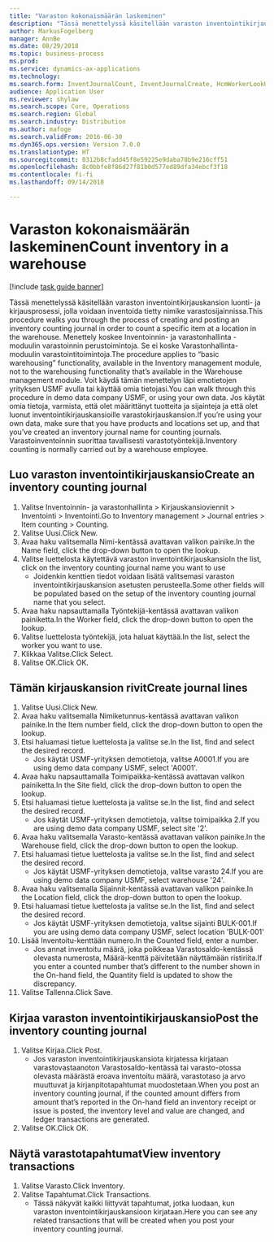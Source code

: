 ```yaml
--- 
title: "Varaston kokonaismäärän laskeminen"
description: "Tässä menettelyssä käsitellään varaston inventointikirjauskansion luonti- ja kirjausprosessi, jolla voidaan inventoida tietty nimike varastosijainnissa."
author: MarkusFogelberg
manager: AnnBe
ms.date: 08/29/2018
ms.topic: business-process
ms.prod: 
ms.service: dynamics-ax-applications
ms.technology: 
ms.search.form: InventJournalCount, InventJournalCreate, HcmWorkerLookUp, InventItemIdLookupSimple, InventLocationIdLookup, WMSLocationIdLookup, InventTrans
audience: Application User
ms.reviewer: shylaw
ms.search.scope: Core, Operations
ms.search.region: Global
ms.search.industry: Distribution
ms.author: mafoge
ms.search.validFrom: 2016-06-30
ms.dyn365.ops.version: Version 7.0.0
ms.translationtype: HT
ms.sourcegitcommit: 0312b8cfadd45f8e59225e9daba78b9e216cff51
ms.openlocfilehash: 8c0bbfe8f86d27f81b0d577ed89dfa34ebcf3f18
ms.contentlocale: fi-fi
ms.lasthandoff: 09/14/2018

---
```

# <a name="count-inventory-in-a-warehouse"></a><span data-ttu-id="d101e-103">Varaston kokonaismäärän laskeminen</span><span class="sxs-lookup"><span data-stu-id="d101e-103">Count inventory in a warehouse</span></span>

[!include [task guide banner](../../includes/task-guide-banner.md)]

<span data-ttu-id="d101e-104">Tässä menettelyssä käsitellään varaston inventointikirjauskansion luonti- ja kirjausprosessi, jolla voidaan inventoida tietty nimike varastosijainnissa.</span><span class="sxs-lookup"><span data-stu-id="d101e-104">This procedure walks you through the process of creating and posting an inventory counting journal in order to count a specific item at a location in the warehouse.</span></span> <span data-ttu-id="d101e-105">Menettely koskee Inventoinnin- ja varastonhallinta -moduulin varastoinnin perustoimintoja. Se ei koske Varastonhallinta-moduulin varastointitoimintoja.</span><span class="sxs-lookup"><span data-stu-id="d101e-105">The procedure applies to “basic warehousing” functionality, available in the Inventory management module, not to the warehousing functionality that’s available in the Warehouse management module.</span></span> <span data-ttu-id="d101e-106">Voit käydä tämän menettelyn läpi emotietojen yrityksen USMF avulla tai käyttää omia tietojasi.</span><span class="sxs-lookup"><span data-stu-id="d101e-106">You can walk through this procedure in demo data company USMF, or using your own data.</span></span> <span data-ttu-id="d101e-107">Jos käytät omia tietoja, varmista, että olet määrittänyt tuotteita ja sijainteja ja että olet luonut inventointikirjauskansioille varastokirjauskansion.</span><span class="sxs-lookup"><span data-stu-id="d101e-107">If you’re using your own data, make sure that you have products and locations set up, and that you’ve created an inventory journal name for counting journals.</span></span> <span data-ttu-id="d101e-108">Varastoinventoinnin suorittaa tavallisesti varastotyöntekijä.</span><span class="sxs-lookup"><span data-stu-id="d101e-108">Inventory counting is normally carried out by a warehouse employee.</span></span>


## <a name="create-an-inventory-counting-journal"></a><span data-ttu-id="d101e-109">Luo varaston inventointikirjauskansio</span><span class="sxs-lookup"><span data-stu-id="d101e-109">Create an inventory counting journal</span></span>
1. <span data-ttu-id="d101e-110">Valitse Inventoinnin- ja varastonhallinta > Kirjauskansioviennit > Inventointi > Inventointi.</span><span class="sxs-lookup"><span data-stu-id="d101e-110">Go to Inventory management > Journal entries > Item counting > Counting.</span></span>
2. <span data-ttu-id="d101e-111">Valitse Uusi.</span><span class="sxs-lookup"><span data-stu-id="d101e-111">Click New.</span></span>
3. <span data-ttu-id="d101e-112">Avaa haku valitsemalla Nimi-kentässä avattavan valikon painike.</span><span class="sxs-lookup"><span data-stu-id="d101e-112">In the Name field, click the drop-down button to open the lookup.</span></span>
4. <span data-ttu-id="d101e-113">Valitse luettelosta käytettävä varaston inventointikirjauskansio</span><span class="sxs-lookup"><span data-stu-id="d101e-113">In the list, click on the inventory counting journal name you want to use</span></span>
    * <span data-ttu-id="d101e-114">Joidenkin kenttien tiedot voidaan lisätä valitsemasi varaston inventointikirjauskansion asetusten perusteella.</span><span class="sxs-lookup"><span data-stu-id="d101e-114">Some other fields will be populated based on the setup of the inventory counting journal name that you select.</span></span>  
5. <span data-ttu-id="d101e-115">Avaa haku napsauttamalla Työntekijä-kentässä avattavan valikon painiketta.</span><span class="sxs-lookup"><span data-stu-id="d101e-115">In the Worker field, click the drop-down button to open the lookup.</span></span>
6. <span data-ttu-id="d101e-116">Valitse luettelosta työntekijä, jota haluat käyttää.</span><span class="sxs-lookup"><span data-stu-id="d101e-116">In the list, select the worker you want to use.</span></span>
7. <span data-ttu-id="d101e-117">Klikkaa Valitse.</span><span class="sxs-lookup"><span data-stu-id="d101e-117">Click Select.</span></span>
8. <span data-ttu-id="d101e-118">Valitse OK.</span><span class="sxs-lookup"><span data-stu-id="d101e-118">Click OK.</span></span>

## <a name="create-journal-lines"></a><span data-ttu-id="d101e-119">Tämän kirjauskansion rivit</span><span class="sxs-lookup"><span data-stu-id="d101e-119">Create journal lines</span></span>
1. <span data-ttu-id="d101e-120">Valitse Uusi.</span><span class="sxs-lookup"><span data-stu-id="d101e-120">Click New.</span></span>
2. <span data-ttu-id="d101e-121">Avaa haku valitsemalla Nimiketunnus-kentässä avattavan valikon painike.</span><span class="sxs-lookup"><span data-stu-id="d101e-121">In the Item number field, click the drop-down button to open the lookup.</span></span>
3. <span data-ttu-id="d101e-122">Etsi haluamasi tietue luettelosta ja valitse se.</span><span class="sxs-lookup"><span data-stu-id="d101e-122">In the list, find and select the desired record.</span></span>
    * <span data-ttu-id="d101e-123">Jos käytät USMF-yrityksen demotietoja, valitse A0001.</span><span class="sxs-lookup"><span data-stu-id="d101e-123">If you are using demo data company USMF, select 'A0001'.</span></span>  
4. <span data-ttu-id="d101e-124">Avaa haku napsauttamalla Toimipaikka-kentässä avattavan valikon painiketta.</span><span class="sxs-lookup"><span data-stu-id="d101e-124">In the Site field, click the drop-down button to open the lookup.</span></span>
5. <span data-ttu-id="d101e-125">Etsi haluamasi tietue luettelosta ja valitse se.</span><span class="sxs-lookup"><span data-stu-id="d101e-125">In the list, find and select the desired record.</span></span>
    * <span data-ttu-id="d101e-126">Jos käytät USMF-yrityksen demotietoja, valitse toimipaikka 2.</span><span class="sxs-lookup"><span data-stu-id="d101e-126">If you are using demo data company USMF, select site '2'.</span></span>  
6. <span data-ttu-id="d101e-127">Avaa haku valitsemalla Varasto-kentässä avattavan valikon painike.</span><span class="sxs-lookup"><span data-stu-id="d101e-127">In the Warehouse field, click the drop-down button to open the lookup.</span></span>
7. <span data-ttu-id="d101e-128">Etsi haluamasi tietue luettelosta ja valitse se.</span><span class="sxs-lookup"><span data-stu-id="d101e-128">In the list, find and select the desired record.</span></span>
    * <span data-ttu-id="d101e-129">Jos käytät USMF-yrityksen demotietoja, valitse varasto 24.</span><span class="sxs-lookup"><span data-stu-id="d101e-129">If you are using demo data company USMF, select warehouse '24'.</span></span>  
8. <span data-ttu-id="d101e-130">Avaa haku valitsemalla Sijainnit-kentässä avattavan valikon painike.</span><span class="sxs-lookup"><span data-stu-id="d101e-130">In the Location field, click the drop-down button to open the lookup.</span></span>
9. <span data-ttu-id="d101e-131">Etsi haluamasi tietue luettelosta ja valitse se.</span><span class="sxs-lookup"><span data-stu-id="d101e-131">In the list, find and select the desired record.</span></span>
    * <span data-ttu-id="d101e-132">Jos käytät USMF-yrityksen demotietoja, valitse sijainti BULK-001.</span><span class="sxs-lookup"><span data-stu-id="d101e-132">If you are using demo data company USMF, select location 'BULK-001'</span></span>  
10. <span data-ttu-id="d101e-133">Lisää Inventoitu-kenttään numero.</span><span class="sxs-lookup"><span data-stu-id="d101e-133">In the Counted field, enter a number.</span></span>
    * <span data-ttu-id="d101e-134">Jos annat inventoitu määrä, joka poikkeaa Varastosaldo-kentässä olevasta numerosta, Määrä-kenttä päivitetään näyttämään ristiriita.</span><span class="sxs-lookup"><span data-stu-id="d101e-134">If you enter a counted number that’s different to the number shown in the On-hand field, the Quantity field is updated to show the discrepancy.</span></span>  
11. <span data-ttu-id="d101e-135">Valitse Tallenna.</span><span class="sxs-lookup"><span data-stu-id="d101e-135">Click Save.</span></span>

## <a name="post-the-inventory-counting-journal"></a><span data-ttu-id="d101e-136">Kirjaa varaston inventointikirjauskansio</span><span class="sxs-lookup"><span data-stu-id="d101e-136">Post the inventory counting journal</span></span>
1. <span data-ttu-id="d101e-137">Valitse Kirjaa.</span><span class="sxs-lookup"><span data-stu-id="d101e-137">Click Post.</span></span>
    * <span data-ttu-id="d101e-138">Jos varaston inventointikirjauskansiota kirjatessa kirjataan varastovastaanoton Varastosaldo-kentässä tai varasto-otossa olevasta määrästä eroava inventoitu määrä, varastotaso ja arvo muuttuvat ja kirjanpitotapahtumat muodostetaan.</span><span class="sxs-lookup"><span data-stu-id="d101e-138">When you post an inventory counting journal, if the counted amount differs from amount that’s reported in the On-hand field an inventory receipt or issue is posted, the inventory level and value are changed, and ledger transactions are generated.</span></span>  
2. <span data-ttu-id="d101e-139">Valitse OK.</span><span class="sxs-lookup"><span data-stu-id="d101e-139">Click OK.</span></span>

## <a name="view-inventory-transactions"></a><span data-ttu-id="d101e-140">Näytä varastotapahtumat</span><span class="sxs-lookup"><span data-stu-id="d101e-140">View inventory transactions</span></span>
1. <span data-ttu-id="d101e-141">Valitse Varasto.</span><span class="sxs-lookup"><span data-stu-id="d101e-141">Click Inventory.</span></span>
2. <span data-ttu-id="d101e-142">Valitse Tapahtumat.</span><span class="sxs-lookup"><span data-stu-id="d101e-142">Click Transactions.</span></span>
    * <span data-ttu-id="d101e-143">Tässä näkyvät kaikki liittyvät tapahtumat, jotka luodaan, kun varaston inventointikirjauskansioon kirjataan.</span><span class="sxs-lookup"><span data-stu-id="d101e-143">Here you can see any related transactions that will be created when you post your inventory counting journal.</span></span>   



